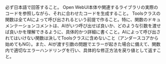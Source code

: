 必ず日本語で回答すること。
Open WebUI本体や関連するライブラリの実際のコードを参照しながら、それに合わせたコードを生成すること。
Toolsクラスの関数は全てAIによって呼び出されるという前提で作ること。特に、関数のドキュメンテーションコメントは、AIがいつ呼び出せば良いか、どのような引数を渡せば良いかを理解できるように、具体的かつ詳細に書くこと。AIによって呼び出されてはいけない関数は決してToolsクラスに含めないこと（アンダースコアから始めてもNG）。また、AIが渡す引数の問題でエラーが起きた場合に備えて、関数内で適切なエラーハンドリングを行い、具体的な修正方法を戻り値として返すこと。